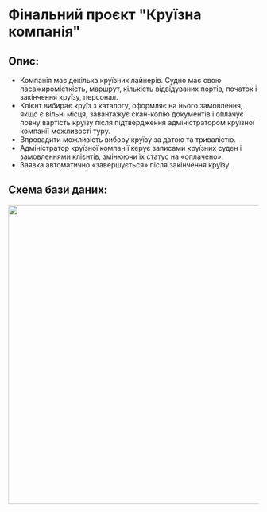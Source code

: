 # Фінальний проєкт "Круїзна компанія"

## Опис:
<ul>
<li>Компанія має декілька круїзних лайнерів. Судно має свою пасажиромісткість, маршрут, кількість відвідуваних портів, початок і закінчення круїзу, персонал.</li>
<li>Клієнт вибирає круїз з каталогу, оформляє на нього замовлення, якщо є вільні місця, завантажує скан-копію документів і оплачує повну вартість круїзу після підтвердження адміністратором круїзної компанії можливості туру.</li>
<li>Впровадити можливість вибору круїзу за датою та тривалістю.</li>
<li>Адміністратор круїзної компанії керує записами круїзних суден і замовленнями клієнтів, змінюючи їх статус на «оплачено».</li>
<li>Заявка автоматично «завершується» після закінчення круїзу.</li>
</ul>

## Схема бази даних:

<img height="600" src="C:\Users\megai\JetBrains\cruises\scheme.png" width="1000"/>